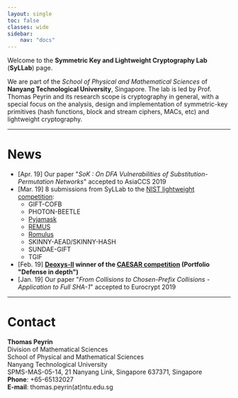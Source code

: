 ```yaml
---
layout: single
toc: false
classes: wide
sidebar:  
    nav: "docs"   
---
```


Welcome to the **Symmetric Key and Lightweight Cryptography Lab** (**SyLLab**) page.

We are part of the *School of Physical and Mathematical Sciences* of **Nanyang Technological University**, Singapore. The lab is led by Prof. Thomas Peyrin and its research scope is cryptography in general, with a special focus on the analysis, design and implementation of symmetric-key primitives (hash functions, block and stream ciphers, MACs, etc) and lightweight cryptography. 

---

# News

- \[Apr. 19\] Our paper "*SoK : On DFA Vulnerabilities of Substitution-Permutation Networks*" accepted to AsiaCCS 2019
- \[Mar. 19\]  8 submissions from SyLLab to the [NIST lightweight competition](https://csrc.nist.gov/Projects/Lightweight-Cryptography):
  - GIFT-COFB
  - PHOTON-BEETLE
  - [Pyjamask](https://pyjamask-cipher.github.io/) 
  - [REMUS](https://remusae.github.io/remus/)
  - [Romulus](https://romulusae.github.io/romulus/)
  - SKINNY-AEAD/SKINNY-HASH
  - SUNDAE-GIFT
  - TGIF
- \[Feb. 19\] **[Deoxys-II](https://sites.google.com/view/deoxyscipher) winner of the [CAESAR competition](http://competitions.cr.yp.to/caesar-submissions.html) (Portfolio "Defense in depth")**
- \[Jan. 19\] Our paper "*From Collisions to Chosen-Prefix Collisions - Application to Full SHA-1*" accepted to Eurocrypt 2019 


---

# Contact

**Thomas Peyrin**  
Division of Mathematical Sciences  
School of Physical and Mathematical Sciences  
Nanyang Technological University  
SPMS-MAS-05-14, 21 Nanyang Link, Singapore 637371, Singapore  
**Phone**: +65-65132027  
**E-mail**: thomas.peyrin(at)ntu.edu.sg
